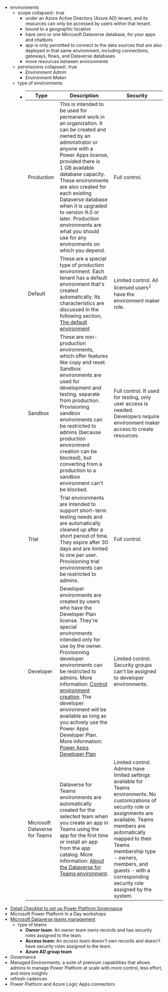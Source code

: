 - environments
	- scope
	  collapsed:: true
		- under an Azure Active Directory (Azure AD) tenant, and its resources can only be accessed by users within that tenant.
		- bound to a geographic location
		- have zero or one Microsoft Dataverse database, for your apps and chatbots
		- app is only permitted to connect to the data sources that are also deployed in that same environment, including connections, gateways, flows, and Dataverse databases
		- move resources between environments
	- permissions
	  collapsed:: true
		- *Environment Admin*
		- *Environment Maker*
	- type of environments
		- <table aria-label="Table 1" class="table table-sm">
		  <thead>
		  <tr>
		  <th>Type</th>
		  <th>Description</th>
		  <th>Security</th>
		  </tr>
		  </thead>
		  <tbody>
		  <tr>
		  <td>Production</td>
		  <td>This is intended to be used for permanent work in an organization. It can be created and owned by an administrator or anyone with a Power Apps license, provided there is 1&nbsp;GB available database capacity. These environments are also created for each existing Dataverse database when it is upgraded to version 9.0 or later. Production environments are what you should use for any environments on which you depend.</td>
		  <td>Full control.</td>
		  </tr>
		  <tr>
		  <td>Default</td>
		  <td>These are a special type of production environment. Each tenant has a default environment that's created automatically. Its characteristics are discussed in the following section, <a href="#the-default-environment" data-linktype="self-bookmark">The default environment</a></td>
		  <td>Limited control. All licensed users<sup>1</sup> have the environment maker role.</td>
		  </tr>
		  <tr>
		  <td>Sandbox</td>
		  <td>These are non-production environments, which offer features like copy and reset. Sandbox environments are used for development and testing, separate from production. Provisioning sandbox environments can be restricted to admins (because production environment creation can be blocked), but converting from a production to a sandbox environment can't be blocked.</td>
		  <td>Full control. If used for testing, only user access is needed. Developers require environment maker access to create resources.</td>
		  </tr>
		  <tr>
		  <td>Trial</td>
		  <td>Trial environments are intended to support short-term testing needs and are automatically cleaned up after a short period of time. They expire after 30 days and are limited to one per user. Provisioning trial environments can be restricted to admins.</td>
		  <td>Full control.</td>
		  </tr>
		  <tr>
		  <td>Developer</td>
		  <td>Developer environments are created by users who have the Developer Plan license. They're special environments intended only for use by the owner. Provisioning developer environments can be restricted to admins. More information: <a href="control-environment-creation#developer-environments" data-linktype="relative-path">Control environment creation</a>. The developer environment will be available as long as you actively use the Power Apps Developer Plan. More information: <a href="/en-us/powerapps/maker/developer-plan" data-linktype="absolute-path">Power Apps Developer Plan</a></td>
		  <td>Limited control.  Security groups can't be assigned to developer environments.</td>
		  </tr>
		  <tr>
		  <td>Microsoft Dataverse for Teams</td>
		  <td>Dataverse for Teams environments are automatically created for the selected team when you create an app in Teams using the app for the first time or install an app from the app catalog. More information: <a href="about-teams-environment" data-linktype="relative-path">About the Dataverse for Teams environment</a>.</td>
		  <td>Limited control. Admins have limited settings available for Teams environments. No customizations of security role or assignments are available. Teams members are automatically mapped to their Teams membership type - owners, members, and guests - with a corresponding security role assigned by the system.</td>
		  </tr>
		  </tbody>
		  </table>
- [Detail Checklist to set up Power Platform Governance](https://powerusers.microsoft.com/t5/Power-Apps-Community-Blog/Detail-Checklist-to-set-up-Power-Platform-Governance/ba-p/2158415)
- Microsoft Power Platform In a Day workshops
- [Microsoft Dataverse teams management](https://learn.microsoft.com/en-us/power-platform/admin/manage-teams)
	- type of teams
		- **Owner team**: An *owner team* owns records and has security roles assigned to the team.
		- **Access team:** An *access team* doesn't own records and doesn't have security roles assigned to the team.
		- **Azure AD group team**
- Governance
- Managed Environments: a suite of premium capabilities that allows admins to manage Power Platform at scale with more control, less effort, and more insights
- refresh cadences
- Power Platform and Azure Logic Apps connectors